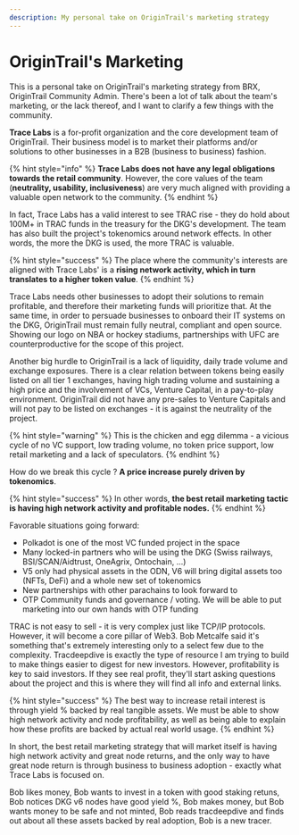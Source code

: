 ```yaml
---
description: My personal take on OriginTrail's marketing strategy
---
```


# OriginTrail's Marketing

This is a personal take on OriginTrail's marketing strategy from BRX, OriginTrail Community Admin. There's been a lot of talk about the team's marketing, or the lack thereof, and I want to clarify a few things with the community.

**Trace Labs** is a for-profit organization and the core development team of OriginTrail. Their business model is to market their platforms and/or solutions to other businesses in a B2B (business to business) fashion.&#x20;

{% hint style="info" %}
**Trace Labs does not have any legal obligations towards the retail community**. However, the core values of the team (**neutrality, usability, inclusiveness**) are very much aligned with providing a valuable open network to the community.&#x20;
{% endhint %}

In fact, Trace Labs has a valid interest to see TRAC rise - they do hold about 100M+ in TRAC funds in the treasury for the DKG's development. The team has also built the project's tokenomics around network effects. In other words, the more the DKG is used, the more TRAC is valuable.&#x20;

{% hint style="success" %}
The place where the community's interests are aligned with Trace Labs' is a **rising network activity, which in turn translates to a higher token value**.
{% endhint %}

Trace Labs needs other businesses to adopt their solutions to remain profitable, and therefore their marketing funds will prioritize that. At the same time, in order to persuade businesses to onboard their IT systems on the DKG, OriginTrail must remain fully neutral, compliant and open source. Showing our logo on NBA or hockey stadiums, partnerships with UFC are counterproductive for the scope of this project.&#x20;

Another big hurdle to OriginTrail is a lack of liquidity, daily trade volume and exchange exposures. There is a clear relation between tokens being easily listed on all tier 1 exchanges, having high trading volume and sustaining a high price and the involvement of VCs, Venture Capital, in a pay-to-play environment. OriginTrail did not have any pre-sales to Venture Capitals and will not pay to be listed on exchanges - it is against the neutrality of the project.&#x20;

{% hint style="warning" %}
This is the chicken and egg dilemma - a vicious cycle of no VC support, low trading volume, no token price support, low retail marketing and a lack of speculators.&#x20;
{% endhint %}

How do we break this cycle ? **A price increase purely driven by tokenomics**.&#x20;

{% hint style="success" %}
In other words, **the best retail marketing tactic is having high network activity and profitable nodes.**
{% endhint %}

Favorable situations going forward:

* Polkadot is one of the most VC funded project in the space
* Many locked-in partners who will be using the DKG (Swiss railways, BSI/SCAN/Aidtrust, OneAgrix, Ontochain, ...)
* V5 only had physical assets in the ODN, V6 will bring digital assets too (NFTs, DeFi) and a whole new set of tokenomics
* New partnerships with other parachains to look forward to
* OTP Community funds and governance / voting. We will be able to put marketing into our own hands with OTP funding

TRAC is not easy to sell - it is very complex just like TCP/IP protocols. However, it will become a core pillar of Web3. Bob Metcalfe said it's something that's extremely interesting only to a select few due to the complexity. Tracdeepdive is exactly the type of resource I am trying to build to make things easier to digest for new investors. However, profitability is key to said investors. If they see real profit, they'll start asking questions about the project and this is where they will find all info and external links.

{% hint style="success" %}
The best way to increase retail interest is through yield % backed by real tangible assets. We must be able to show high network activity and node profitability, as well as being able to explain how these profits are backed by actual real world usage.
{% endhint %}

In short, the best retail marketing strategy that will market itself is having high network activity and great node returns, and the only way to have great node return is through business to business adoption - exactly what Trace Labs is focused on.

Bob likes money, Bob wants to invest in a token with good staking retuns, Bob notices DKG v6 nodes have good yield %, Bob makes money, but Bob wants money to be safe and not minted, Bob reads tracdeepdive and finds out about all these assets backed by real adoption, Bob is a new tracer.
